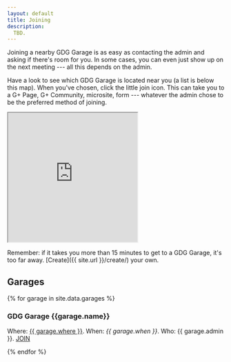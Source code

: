 ```yaml
---
layout: default
title: Joining
description: 
  TBD.
---
```


Joining a nearby GDG Garage is as easy as contacting the admin and asking
if there's room for you. In some cases, you can even just show up on the next 
meeting --- all this depends on the admin.

Have a look to see which GDG Garage is located near you (a list is below
this map). When you've chosen, click the little join icon. This can take
you to a G+ Page, G+ Community, microsite, form --- whatever the admin
chose to be the preferred method of joining.

<iframe class="mapsengine-iframe" src="https://mapsengine.google.com/map/embed?mid=zK2NY3PCBVSI.kLp0WVrzigEE" width="300" height="300"></iframe>

Remember: if it takes you more than 15 minutes to
get to a GDG Garage, <span class="c3">it's too far away</span>.
[Create]({{ site.url }}/create/) your own.

<div class="garages">
  <h2 class="c4">Garages</h2>

  {% for garage in site.data.garages %}
    <h3 class="{% cycle 'c1', 'c2', 'c3', 'c4' %}">GDG Garage {{garage.name}}</h3>
    <p>Where: <a class="where" href="https://maps.google.com/maps?q={{ garage.where | cgi_escape }}">{{ garage.where }}</a>. When: <em>{{ garage.when }}</em>. Who: {{ garage.admin }}. <a class="button" href="{{ garage.joinurl }}">JOIN</a></p>
  {% endfor %}
</div>
